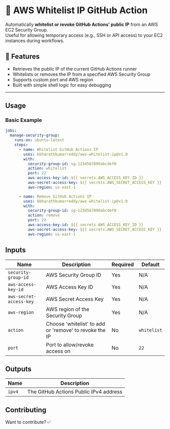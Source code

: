 # 🔐 AWS Whitelist IP GitHub Action

Automatically **whitelist or revoke GitHub Actions' public IP** from an AWS EC2 Security Group.  
Useful for allowing temporary access (e.g., SSH or API access) to your EC2 instances during workflows.

## 🚀 Features

- Retrieves the public IP of the current GitHub Actions runner
- Whitelists or removes the IP from a specified AWS Security Group
- Supports custom port and AWS region
- Built with simple shell logic for easy debugging

---

## Usage

### Basic Example

```yaml
jobs:
  manage-security-group:
    runs-on: ubuntu-latest
    steps:
      - name: Whitelist GitHub Actions IP
        uses: bbharathkumarreddy/aws-whitelist-ip@v1.0
        with:
          security-group-id: sg-1234567890abcdef0
          action: whitelist
          port: 22
          aws-access-key-id: ${{ secrets.AWS_ACCESS_KEY_ID }}
          aws-secret-access-key: ${{ secrets.AWS_SECRET_ACCESS_KEY }}
          aws-region: us-east-1

      - name: Remove GitHub Actions IP
        uses: bbharathkumarreddy/aws-whitelist-ip@v1.0
        with:
          security-group-id: sg-1234567890abcdef0
          action: remove
          port: 22
          aws-access-key-id: ${{ secrets.AWS_ACCESS_KEY_ID }}
          aws-secret-access-key: ${{ secrets.AWS_SECRET_ACCESS_KEY }}
          aws-region: us-east-1
```

## Inputs

| Name                  | Description                              | Required | Default  |
|-----------------------|------------------------------------------|----------|----------|
| `security-group-id`   | AWS Security Group ID                    | Yes      | N/A      |
| `aws-access-key-id`   | AWS Access Key ID                        | Yes      | N/A      |
| `aws-secret-access-key` | AWS Secret Access Key                 | Yes      | N/A      |
| `aws-region`          | AWS region of the Security Group         | Yes      | N/A      |
| `action`              | Choose 'whitelist' to add or 'remove' to revoke the IP | No       | `whitelist` |
| `port`                | Port to allow/revoke access on           | No       | `22`     |

## Outputs

| Name      | Description                          |
|-----------|--------------------------------------|
| `ipv4`      | The GitHub Actions Public IPv4 address |

## Contributing

Want to contribute? ✅